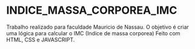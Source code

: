 # INDICE_MASSA_CORPOREA_IMC

Trabalho realizado para faculdade Mauricio de Nassau.
O objetivo é criar uma lógica para calcular o IMC (Indice de massa corporea)
Feito com HTML, CSS e JAVASCRIPT.
